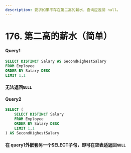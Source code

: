 ```yaml
---
description: 要求如果不存在第二高的薪水，查询应返回 null。
---
```


# 176. 第二高的薪水（简单）

#### Query1  

```sql
SELECT DISTINCT Salary AS SecondHighestSalary
FROM Employee
ORDER BY Salary DESC
LIMIT 1,1
```

#### 无法返回`NULL`

#### 

#### Query2 

```sql
SELECT (
    SELECT DISTINCT Salary 
    FROM Employee
    ORDER BY Salary DESC
    LIMIT 1,1
) AS SecondHighestSalary
```

#### 在 query1外嵌套另一个SELECT子句，即可在空表适返回`NULL` 

